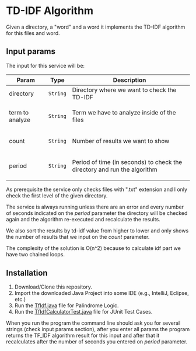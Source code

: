 # TD-IDF Algorithm

Given a directory, a "word" and a word it implements the TD-IDF algorithm for this files and word.

## Input params

The input for this service will be:

<table>
  <thead>
    <tr>
      <th>Param</th><th>Type</th><th>Description</th>
    </tr>
  </thead>
  <tbody>
<tr>
    <td>directory</td><td><code>String</code></td><td>Directory where we want to check the TD-IDF</td>
    </tr><tr>
    <td>term to analyze</td><td><code>String</code></td><td><p>Term we have to analyze inside of the files</td>
    </tr><tr>
    <td>count</td><td><code>String</code></td><td><p>Number of results we want to show</td>
    </tr><tr>
    <td>period</td><td><code>String</code></td><td><p>Period of time (in seconds) to check the directory and run the algorithm</td>
    </tr><tr>
</table>

As prerequisite the service only checks files with ".txt" extension and I only check the first level of the given directory.

The service is always running unless there are an error and every number of seconds indicated on the *period* parameter
the directory will be checked again and the algorithm re-executed and recalculate the results.

We also sort the results by td-idf value from higher to lower and only shows the number of results that we input on the *count*
parameter.

The complexity of the solution is O(n^2) because to calculate idf part we have two chained loops.

## Installation

1. Download/Clone this repository.
2. Import the downloaded Java Project into some IDE (e.g., IntelliJ, Eclipse, etc.)
3. Run the [TfIdf.java](src/com/myolnir/TfIdf.java) file for Palindrome Logic.
4. Run the [TfIdfCalculatorTest.java](test/com/myolnir/TfIdfCalculatorTest.java) file for JUnit Test Cases.

When you run the program the command line should ask you for several strings (check input params section), 
after you enter all params the program returns the TF_IDF algorithm result for this input and after that it recalculates
after the number of seconds you entered on *period* parameter.

